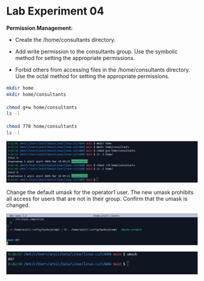 # Lab Experiment 04

**Permission Management:**
- Create the /home/consultants directory.

- Add write permission to the consultants group. Use the symbolic method for setting the appropriate permissions.

- Forbid others from accessing files in the /home/consultants directory. Use the octal method for
setting the appropriate permissions.

```sh
mkdir home
mkdir home/consultants

chmod g+w home/consultants
ls -l

chmod 770 home/consultants
ls -l
```

![alt text](image.png)


Change the default umask for the operator1 user. The new umask prohibits all access for users that are not in their
group. Confirm that the umask is changed.

![alt text](image-1.png)

![alt text](image-2.png)